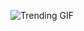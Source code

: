 ![Trending GIF](https://media2.giphy.com/media/v1.Y2lkPThiYjIxNzcyM25jaDRka2NibTB1bTJlYjNmczN1NjN2ajlhdXdveTR6NmtxYXpocSZlcD12MV9naWZzX3NlYXJjaCZjdD1n/YQitE4YNQNahy/giphy.gif)
